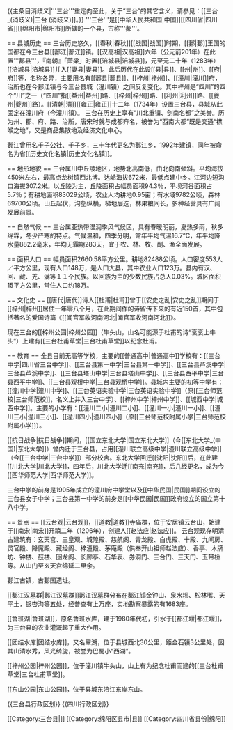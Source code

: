 {{主条目消歧义|'''三台'''重定向至此，关于“三台”的其它含义，请参见：[[三台_(消歧义)|三台 (消歧义)]]。}}
'''三台'''是[[中华人民共和国|中国]][[四川省|四川省]][[绵阳市|绵阳市]]所辖的一个县，古称'''郪'''。

== 县城历史 ==
三台历史悠久，[[春秋|春秋]][[战国|战国]]时期，[[郪|郪]]王国的国都在今三台县[[郪江|郪江]]镇。[[汉高祖|汉高祖]]六年（公元前201年）在此置'''郪县'''，『南朝』「萧梁」时置[[涪城县|涪城县]]，元至元二十年（1283年）[[涪城县|涪城县]]并入[[妻县|妻县]]。此后历代在此设[[县|县]]、[[州|州]]、[[府|府]]等，名称各异，主要用名有[[郪县|郪县]]、[[梓州|梓州]]、[[潼川|潼川]]府，治所也在今郪江镇与今三台县城（潼川镇）之间反复变化。其中梓州是“四川”的四个“川”之一（“四川”指[[益州|益州]]路、[[梓州|梓州]]路、[[利州|利州]]路、[[夔州|夔州]]路）。[[清朝|清]][[雍正|雍正]]十二年（1734年）设置三台县，县城从此固定在潼川府（今潼川镇）。
三台在历史上享有“川北重镇、剑南名都”之美誉。历为州、郡、府、路、治所，唐宋时就与成都齐名，被誉为“西南大都”既是交通“襟喉之地”，又是商品集散地及经济文化中心。

郪江曾用名千子公社、千子乡，三十年代更名为郪江乡，1992年建镇，同年被命名为省[[历史文化名镇|历史文化名镇]]。

== 地形地貌 ==
三台属川中丘陵地区，地势北高南低，由北向南倾斜。平均海拔450米左右，最高点龙树镇西北博。达岭海拔672米，最低点建中乡。江河边短沟口海拔307.2米。以丘陵为主，丘陵面积占幅员面积94.3％，平坝河谷面积占5.7％；有耕地面积83029公顷，农业人均耕地0.95亩；有水域9782公顷，森林69700公顷。山丘起伏，沟壑纵横，梯地层迭，林果粮间长，多种经营具有广阔发展前景。

== 自然气候 ==
三台属亚热带湿润季风气候区，具有春暖明丽，夏热多雨，秋多绵霖，冬少严寒的特点。气候温和，四季分明，常年平均气温16.7℃，年平均降水量882.2毫米，年均无霜期283天，宜于农、林、牧、副、渔全面发展。

== 面积人口 ==
幅员面积2660.58平方公里。耕地82488公顷。人口密度553人／平方公里，现有人口148万，是人口大县，其中农业人口123万。县内有汉、回、藏、羌、满等１１个民族。以回族为主的少数民族占总人0.03%。城区面积15平方公里，常住人口约18万。

== 文化史 ==
[[唐代|唐代]]诗人[[杜甫|杜甫]]曾于[[安史之乱|安史之乱]]期间于[[梓州|梓州]]居住一年零八个月，在此期间作的诗留传下来的有近150首，其中包括著名的爱国诗篇《[[闻官军收河南河北|闻官军收河南河北]]》。

现在三台的[[梓州公园|梓州公园]]（牛头山，山名可能源于杜甫的诗“衮衮上牛头”）上建有[[三台杜甫草堂|三台杜甫草堂]]以纪念杜甫。

== 教育 ==
全县目前无高等学校，主要的[[普通高中|普通高中]]学校有：[[三台中学|四川省三台中学]]、[[三台县第一中学|三台县第一中学]]、[[三台县芦溪中学|三台县芦溪中学]]、[[三台县塔山中学|三台县塔山中学]]、[[三台县西平中学|三台县西平中学]]、[[三台县观桥中学|三台县观桥中学]]。县城内主要的初等中学有：[[潼川中学|潼川中学]]、[[三台英语实验中学|三台英语实验中学]]（原[[三台师范校|三台师范校]]，名义上并入三台中学）、[[梓州中学|梓州中学]]、[[城西中学|城西中学]]。主要的小学有：[[潼川二小|潼川二小]]、[[潼川一小|潼川一小]]、[[潼川三小|潼川三小]]、[[潼川四小|潼川四小]]（原[[三台师范校附属小学|三台师范校附属小学]]）。

[[抗日战争|抗日战争]]期间，[[国立东北大学|国立东北大学]]（今[[东北大学_(中国)|东北大学]]）曾内迁于三台县，占用[[潼川联立高级中学|潼川联立高级中学]]（今[[三台中学|三台中学]]）部分校舍。东北大学回迁[[沈阳|沈阳]]后，在此建[[川北大学|川北大学]]，四年后，川北大学迁[[南充|南充]]，后几经更名，成为今[[西华师范大学|西华师范大学]]。

三台中学的前身是1905年成立的潼川府中学堂以及[[中华民国|民国]]期间设立的三台县女子中学；三台县第一中学的前身是[[中华民国|民国]]政府设立的国立第十八中学。

== 景点 ==
[[云台观|云台观]]，[[道教|道教]]寺庙群，位于安居镇云台山，始建于[[南宋|南宋]]开禧二年（1206年），创建人[[赵法应|赵法应]]。 云台观现存明清古建筑有：玄天宫、三皇观、城隍殿、慈航阁、青龙殿、白虎殿、十殿、九间房、灵官殿、降魔殿、藏经阁、梓潼殿、茅庵殿（供奉开山祖师赵法应）、香亭、木牌坊、钟楼、鼓楼、回龙阁、长廊亭、石华表、券洞门、三合门、三天门、玉带桥等。从山门至玄天宫绵延二里余。

郪江古镇，古郪国遗址。

[[郪江汉墓群|郪江汉墓群]]郪江汉墓群分布在郪江镇金钟山、泉水坝、松林嘴、天平土，银杏沟等五处，经普查有上万座，实地勘察暴露的有1683座。

[[鲁班湖|鲁班湖]]，原名鲁班水库，建于1980年代初，引水于[[都江堰|都江堰]]，为三台县的农业灌溉起了重大作用。

[[团结水库|团结水库]]，又名翠湖，位于县城西北30公里，距金石镇3公里处，因其山清水秀，风光绮旎，被誉为巴蜀小“西湖”。

[[梓州公园|梓州公园]]，位于潼川镇牛头山，山上有为纪念杜甫而建的[[三台杜甫草堂|三台杜甫草堂]]。

[[东山公园|东山公园]]，位于县城东涪江东岸东山。

{{三台县行政区划}}
{{四川行政区划}}

[[Category:三台县|]]
[[Category:绵阳区县市|县]]
[[Category:四川省县份|绵阳]]